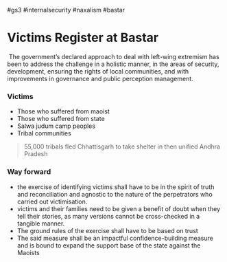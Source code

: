 #gs3 #internalsecurity #naxalism #bastar
# Victims Register at Bastar

 The government’s declared approach to deal with left-wing extremism has been to address the challenge in a holistic manner, in the areas of security, development, ensuring the rights of local communities, and with improvements in governance and public perception management.
### Victims
- Those who suffered from maoist
- Those who suffered from state
- Salwa judum camp peoples
- Tribal communities
>55,000 tribals fled Chhattisgarh to take shelter in then unified Andhra Pradesh


### Way forward
- the exercise of identifying victims shall have to be in the spirit of truth and reconciliation and agnostic to the nature of the perpetrators who carried out victimisation.
- victims and their families need to be given a benefit of doubt when they tell their stories, as many versions cannot be cross-checked in a tangible manner.
- The ground rules of the exercise shall have to be based on trust
- The said measure shall be an impactful confidence-building measure and is bound to expand the support base of the state against the Maoists